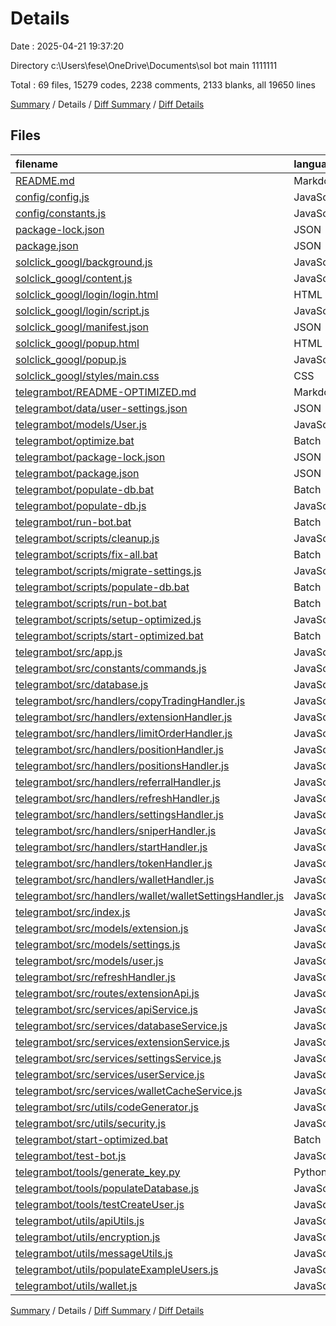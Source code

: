 # Details

Date : 2025-04-21 19:37:20

Directory c:\\Users\\fese\\OneDrive\\Documents\\sol bot main 1111111

Total : 69 files,  15279 codes, 2238 comments, 2133 blanks, all 19650 lines

[Summary](results.md) / Details / [Diff Summary](diff.md) / [Diff Details](diff-details.md)

## Files
| filename | language | code | comment | blank | total |
| :--- | :--- | ---: | ---: | ---: | ---: |
| [README.md](/README.md) | Markdown | 196 | 0 | 87 | 283 |
| [config/config.js](/config/config.js) | JavaScript | 26 | 15 | 13 | 54 |
| [config/constants.js](/config/constants.js) | JavaScript | 73 | 11 | 9 | 93 |
| [package-lock.json](/package-lock.json) | JSON | 936 | 0 | 1 | 937 |
| [package.json](/package.json) | JSON | 9 | 0 | 1 | 10 |
| [solclick\_googl/background.js](/solclick_googl/background.js) | JavaScript | 9 | 0 | 3 | 12 |
| [solclick\_googl/content.js](/solclick_googl/content.js) | JavaScript | 9 | 1 | 3 | 13 |
| [solclick\_googl/login/login.html](/solclick_googl/login/login.html) | HTML | 51 | 0 | 5 | 56 |
| [solclick\_googl/login/script.js](/solclick_googl/login/script.js) | JavaScript | 67 | 49 | 17 | 133 |
| [solclick\_googl/manifest.json](/solclick_googl/manifest.json) | JSON | 74 | 0 | 1 | 75 |
| [solclick\_googl/popup.html](/solclick_googl/popup.html) | HTML | 77 | 0 | 6 | 83 |
| [solclick\_googl/popup.js](/solclick_googl/popup.js) | JavaScript | 188 | 97 | 43 | 328 |
| [solclick\_googl/styles/main.css](/solclick_googl/styles/main.css) | CSS | 0 | 1 | 0 | 1 |
| [telegrambot/README-OPTIMIZED.md](/telegrambot/README-OPTIMIZED.md) | Markdown | 77 | 0 | 34 | 111 |
| [telegrambot/data/user-settings.json](/telegrambot/data/user-settings.json) | JSON | 70 | 0 | 0 | 70 |
| [telegrambot/models/User.js](/telegrambot/models/User.js) | JavaScript | 175 | 14 | 11 | 200 |
| [telegrambot/optimize.bat](/telegrambot/optimize.bat) | Batch | 28 | 2 | 4 | 34 |
| [telegrambot/package-lock.json](/telegrambot/package-lock.json) | JSON | 3,061 | 0 | 1 | 3,062 |
| [telegrambot/package.json](/telegrambot/package.json) | JSON | 41 | 0 | 1 | 42 |
| [telegrambot/populate-db.bat](/telegrambot/populate-db.bat) | Batch | 3 | 0 | 0 | 3 |
| [telegrambot/populate-db.js](/telegrambot/populate-db.js) | JavaScript | 3 | 1 | 0 | 4 |
| [telegrambot/run-bot.bat](/telegrambot/run-bot.bat) | Batch | 3 | 0 | 0 | 3 |
| [telegrambot/scripts/cleanup.js](/telegrambot/scripts/cleanup.js) | JavaScript | 247 | 28 | 50 | 325 |
| [telegrambot/scripts/fix-all.bat](/telegrambot/scripts/fix-all.bat) | Batch | 58 | 10 | 13 | 81 |
| [telegrambot/scripts/migrate-settings.js](/telegrambot/scripts/migrate-settings.js) | JavaScript | 139 | 7 | 12 | 158 |
| [telegrambot/scripts/populate-db.bat](/telegrambot/scripts/populate-db.bat) | Batch | 64 | 12 | 16 | 92 |
| [telegrambot/scripts/run-bot.bat](/telegrambot/scripts/run-bot.bat) | Batch | 78 | 14 | 18 | 110 |
| [telegrambot/scripts/setup-optimized.js](/telegrambot/scripts/setup-optimized.js) | JavaScript | 139 | 16 | 31 | 186 |
| [telegrambot/scripts/start-optimized.bat](/telegrambot/scripts/start-optimized.bat) | Batch | 37 | 6 | 10 | 53 |
| [telegrambot/src/app.js](/telegrambot/src/app.js) | JavaScript | 392 | 35 | 43 | 470 |
| [telegrambot/src/constants/commands.js](/telegrambot/src/constants/commands.js) | JavaScript | 12 | 3 | 0 | 15 |
| [telegrambot/src/database.js](/telegrambot/src/database.js) | JavaScript | 188 | 38 | 35 | 261 |
| [telegrambot/src/handlers/copyTradingHandler.js](/telegrambot/src/handlers/copyTradingHandler.js) | JavaScript | 300 | 57 | 72 | 429 |
| [telegrambot/src/handlers/extensionHandler.js](/telegrambot/src/handlers/extensionHandler.js) | JavaScript | 63 | 16 | 11 | 90 |
| [telegrambot/src/handlers/limitOrderHandler.js](/telegrambot/src/handlers/limitOrderHandler.js) | JavaScript | 136 | 27 | 29 | 192 |
| [telegrambot/src/handlers/positionHandler.js](/telegrambot/src/handlers/positionHandler.js) | JavaScript | 446 | 76 | 83 | 605 |
| [telegrambot/src/handlers/positionsHandler.js](/telegrambot/src/handlers/positionsHandler.js) | JavaScript | 110 | 24 | 22 | 156 |
| [telegrambot/src/handlers/referralHandler.js](/telegrambot/src/handlers/referralHandler.js) | JavaScript | 231 | 36 | 43 | 310 |
| [telegrambot/src/handlers/refreshHandler.js](/telegrambot/src/handlers/refreshHandler.js) | JavaScript | 223 | 33 | 29 | 285 |
| [telegrambot/src/handlers/settingsHandler.js](/telegrambot/src/handlers/settingsHandler.js) | JavaScript | 1,378 | 228 | 266 | 1,872 |
| [telegrambot/src/handlers/sniperHandler.js](/telegrambot/src/handlers/sniperHandler.js) | JavaScript | 226 | 45 | 49 | 320 |
| [telegrambot/src/handlers/startHandler.js](/telegrambot/src/handlers/startHandler.js) | JavaScript | 81 | 21 | 19 | 121 |
| [telegrambot/src/handlers/tokenHandler.js](/telegrambot/src/handlers/tokenHandler.js) | JavaScript | 357 | 65 | 70 | 492 |
| [telegrambot/src/handlers/walletHandler.js](/telegrambot/src/handlers/walletHandler.js) | JavaScript | 901 | 118 | 162 | 1,181 |
| [telegrambot/src/handlers/wallet/walletSettingsHandler.js](/telegrambot/src/handlers/wallet/walletSettingsHandler.js) | JavaScript | 155 | 21 | 23 | 199 |
| [telegrambot/src/index.js](/telegrambot/src/index.js) | JavaScript | 341 | 62 | 61 | 464 |
| [telegrambot/src/models/extension.js](/telegrambot/src/models/extension.js) | JavaScript | 78 | 8 | 4 | 90 |
| [telegrambot/src/models/settings.js](/telegrambot/src/models/settings.js) | JavaScript | 109 | 48 | 21 | 178 |
| [telegrambot/src/models/user.js](/telegrambot/src/models/user.js) | JavaScript | 301 | 28 | 32 | 361 |
| [telegrambot/src/refreshHandler.js](/telegrambot/src/refreshHandler.js) | JavaScript | 192 | 54 | 38 | 284 |
| [telegrambot/src/routes/extensionApi.js](/telegrambot/src/routes/extensionApi.js) | JavaScript | 59 | 9 | 11 | 79 |
| [telegrambot/src/services/apiService.js](/telegrambot/src/services/apiService.js) | JavaScript | 123 | 47 | 29 | 199 |
| [telegrambot/src/services/databaseService.js](/telegrambot/src/services/databaseService.js) | JavaScript | 56 | 27 | 10 | 93 |
| [telegrambot/src/services/extensionService.js](/telegrambot/src/services/extensionService.js) | JavaScript | 139 | 44 | 29 | 212 |
| [telegrambot/src/services/settingsService.js](/telegrambot/src/services/settingsService.js) | JavaScript | 27 | 37 | 7 | 71 |
| [telegrambot/src/services/userService.js](/telegrambot/src/services/userService.js) | JavaScript | 780 | 223 | 147 | 1,150 |
| [telegrambot/src/services/walletCacheService.js](/telegrambot/src/services/walletCacheService.js) | JavaScript | 208 | 77 | 62 | 347 |
| [telegrambot/src/utils/codeGenerator.js](/telegrambot/src/utils/codeGenerator.js) | JavaScript | 21 | 10 | 6 | 37 |
| [telegrambot/src/utils/security.js](/telegrambot/src/utils/security.js) | JavaScript | 155 | 65 | 35 | 255 |
| [telegrambot/start-optimized.bat](/telegrambot/start-optimized.bat) | Batch | 3 | 0 | 0 | 3 |
| [telegrambot/test-bot.js](/telegrambot/test-bot.js) | JavaScript | 34 | 3 | 9 | 46 |
| [telegrambot/tools/generate\_key.py](/telegrambot/tools/generate_key.py) | Python | 25 | 3 | 9 | 37 |
| [telegrambot/tools/populateDatabase.js](/telegrambot/tools/populateDatabase.js) | JavaScript | 459 | 99 | 90 | 648 |
| [telegrambot/tools/testCreateUser.js](/telegrambot/tools/testCreateUser.js) | JavaScript | 31 | 4 | 5 | 40 |
| [telegrambot/utils/apiUtils.js](/telegrambot/utils/apiUtils.js) | JavaScript | 92 | 31 | 16 | 139 |
| [telegrambot/utils/encryption.js](/telegrambot/utils/encryption.js) | JavaScript | 105 | 45 | 35 | 185 |
| [telegrambot/utils/messageUtils.js](/telegrambot/utils/messageUtils.js) | JavaScript | 220 | 62 | 39 | 321 |
| [telegrambot/utils/populateExampleUsers.js](/telegrambot/utils/populateExampleUsers.js) | JavaScript | 114 | 26 | 15 | 155 |
| [telegrambot/utils/wallet.js](/telegrambot/utils/wallet.js) | JavaScript | 470 | 99 | 77 | 646 |

[Summary](results.md) / Details / [Diff Summary](diff.md) / [Diff Details](diff-details.md)